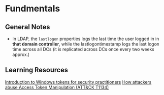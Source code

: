 # Fundmentals
## General Notes
- In LDAP, the `lastlogon` properties logs the last time the user logged in in **that domain controller**, while the lastlogontimestamp logs the last logon time across all DCs (it is replicated across DCs once every two weeks approx.)



## Learning Resources
[Introduction to Windows tokens for security practitioners](https://www.elastic.co/blog/introduction-to-windows-tokens-for-security-practitioners)
[How attackers abuse Access Token Manipulation (ATT&CK T1134)](https://www.elastic.co/blog/how-attackers-abuse-access-token-manipulation)


